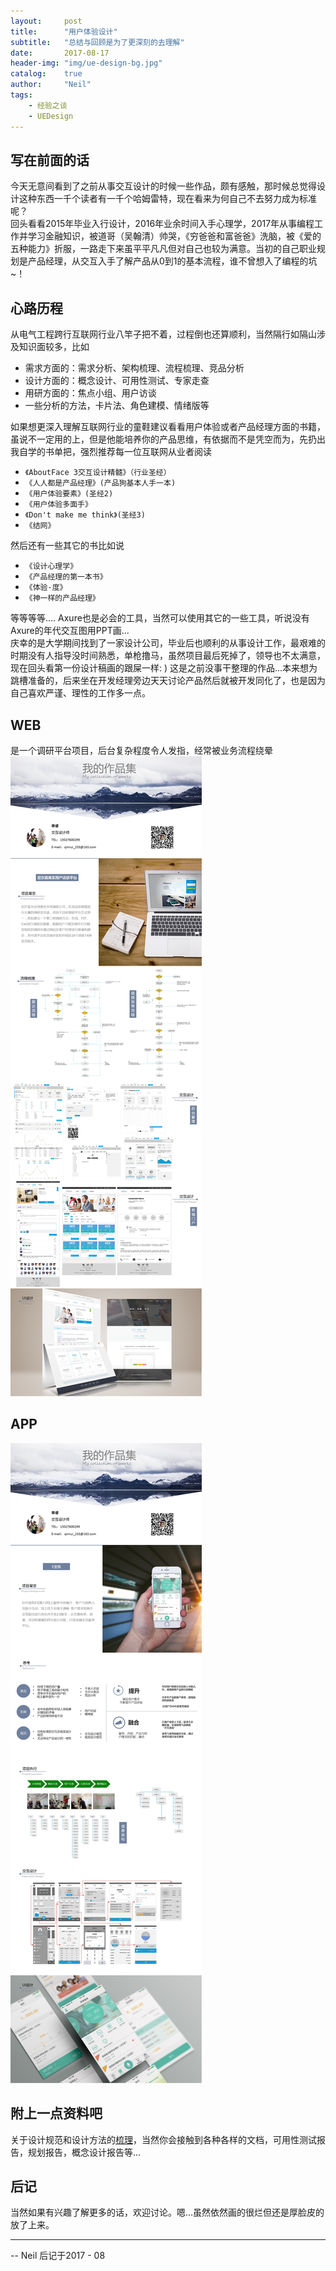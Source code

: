 ```yaml
---
layout:     post
title:      "用户体验设计"
subtitle:   "总结与回顾是为了更深刻的去理解"
date:       2017-08-17 
header-img: "img/ue-design-bg.jpg"
catalog:    true
author:     "Neil"
tags:
    - 经验之谈
    - UEDesign
---  
```



## 写在前面的话  
今天无意间看到了之前从事交互设计的时候一些作品，颇有感触，那时候总觉得设计这种东西一千个读者有一千个哈姆雷特，现在看来为何自己不去努力成为标准呢？  
回头看看2015年毕业入行设计，2016年业余时间入手心理学，2017年从事编程工作并学习金融知识，被道哥（吴翰清）帅哭，《穷爸爸和富爸爸》洗脑，被《爱的五种能力》折服，一路走下来虽平平凡凡但对自己也较为满意。当初的自己职业规划是产品经理，从交互入手了解产品从0到1的基本流程，谁不曾想入了编程的坑~！
## 心路历程
从电气工程跨行互联网行业八竿子把不着，过程倒也还算顺利，当然隔行如隔山涉及知识面较多，比如
- 需求方面的：需求分析、架构梳理、流程梳理、竞品分析
- 设计方面的：概念设计、可用性测试、专家走查
- 用研方面的：焦点小组、用户访谈
- 一些分析的方法，卡片法、角色建模、情绪版等   

如果想更深入理解互联网行业的童鞋建议看看用户体验或者产品经理方面的书籍，虽说不一定用的上，但是他能培养你的产品思维，有依据而不是凭空而为，先扔出我自学的书单把，强烈推荐每一位互联网从业者阅读
- `《AboutFace 3交互设计精髓》（行业圣经）`
- `《人人都是产品经理》(产品狗基本人手一本)`
- `《用户体验要素》(圣经2)`
- `《用户体验多面手》`
- `《Don't make me think》(圣经3)`
- `《结网》`  

然后还有一些其它的书比如说
- `《设计心理学》`
- `《产品经理的第一本书》`
- `《体验·度》`
- `《神一样的产品经理》`  

等等等等....
Axure也是必会的工具，当然可以使用其它的一些工具，听说没有Axure的年代交互图用PPT画...   
庆幸的是大学期间找到了一家设计公司，毕业后也顺利的从事设计工作，最艰难的时期没有人指导没时间熟悉，单枪撸马，虽然项目最后死掉了，领导也不太满意，现在回头看第一份设计稿画的跟屎一样: )
这是之前没事干整理的作品...本来想为跳槽准备的，后来坐在开发经理旁边天天讨论产品然后就被开发同化了，也是因为自己喜欢严谨、理性的工作多一点。
## WEB 
是一个调研平台项目，后台复杂程度令人发指，经常被业务流程绕晕
![img](/img/blogarticles/UEDesign/web.jpg)  

## APP
![img](/img/blogarticles/UEDesign/app.jpg)  

## 附上一点资料吧
关于设计规范和设计方法的[梳理](https://github.com/QRpro/UEDesign)，当然你会接触到各种各样的文档，可用性测试报告，规划报告，概念设计报告等...  

## 后记
当然如果有兴趣了解更多的话，欢迎讨论。嗯...虽然依然画的很烂但还是厚脸皮的放了上来。  

--- 
-- Neil 后记于2017 - 08